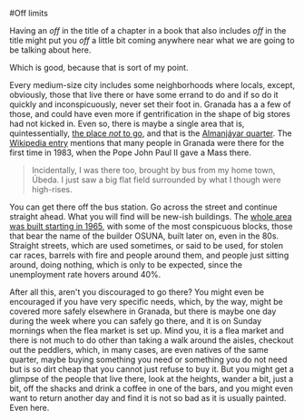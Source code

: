 #Off limits

Having an *off* in the title of a chapter in a book that also includes *off* in the title might put you *off* a little bit coming anywhere near what we are going to be talking about here.

Which is good, because that is sort of my point.

Every medium-size city includes some neighborhoods where locals, except, obviously, those that live there or have some errand to do and if so do it quickly and inconspicuously, never set their foot in. Granada has a a few of those, and could have even more if gentrification in the shape of big stores had not kicked in. Even so, there is maybe a single area that is, quintessentially, [the place *not* to go](http://www.elotrolado.net/hilo_me-voy-a-granada-sitios-los-cuales-no-visitar_1274982), and that is the [Almanjáyar quarter](http://almanjayar.org/index.php?page=site.Home&portal=sitegoogle-site-verification%3A+google6bd22180a&control=). The [Wikipedia entry](http://es.wikipedia.org/wiki/Almanj%C3%A1yar) mentions that many people in Granada were there for the first time in 1983, when the Pope John Paul II gave a Mass there.

>Incidentally, I was there too, brought by bus from my home town, Úbeda. I just saw a big flat field surrounded by what I though were high-rises. 

You can get there off the bus station. Go across the street and continue straight ahead. What you will find will be new-ish buildings. The [whole area was built starting in 1965](http://es.wikipedia.org/wiki/Almanj%C3%A1yar), with some of the most conspicuous blocks, those that bear the name of the builder OSUNA, built later on, even in the 80s. Straight streets, which are used sometimes, or said to be used, for stolen car races, barrels with fire and people around them, and people just sitting around, doing nothing, which is only to be expected, since the unemployment rate hovers around 40%.

After all this, aren't you discouraged to go there? You might even be encouraged if you have very specific needs, which, by the way, might be covered more safely elsewhere in Granada, but there is maybe one day during the week where you can safely go there, and it is on Sunday mornings when the flea market is set up. Mind you, it is a flea market and there is not much to do other than taking a walk around the aisles, checkout out the peddlers, which, in many cases, are even natives of the same quarter, maybe buying something you need or something you do not need but is so dirt cheap that you cannot just refuse to buy it. But you might get a glimpse of the people that live there, look at the heights, wander a bit, just a bit, off the shacks and drink a coffee in one of the bars, and you might even want to return another day and find it is not so bad as it is usually painted. Even here.
